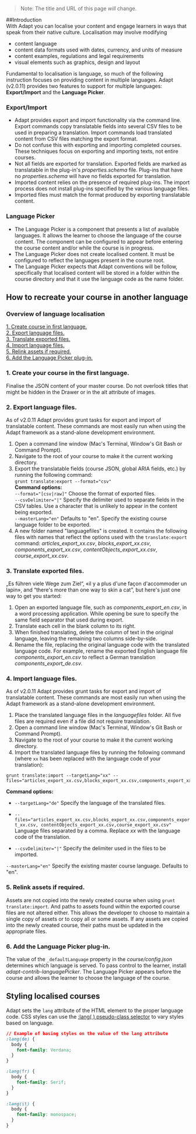 >Note: The title and URL of this page *will* change.  

##Introduction  
With Adapt you can localise your content and engage learners in ways that speak from their native culture. Localisation may involve modifying  
- content language
- content data formats used with dates, currency, and units of measure  
- content examples, regulations and legal requirements  
- visual elements such as graphics, design and layout  

Fundamental to localisation is language, so much of the following instruction focuses on providing content in multiple languages. Adapt (v2.0.11) provides two features to support for multiple languages: **Export/Import** and the **Language Picker**.  

### Export/Import  
- Adapt provides export and import functionality via the command line. Export commands copy translatable fields into several CSV files to be used in preparing a translation. Import commands load translated content from CSV files matching the export format.  
- Do not confuse this with exporting and importing completed courses. These techniques focus on exporting and importing texts, not entire courses. 
- Not all fields are exported for translation. Exported fields are marked as translatable in the plug-in's *properties.schema* file. Plug-ins that have no *properties.schema* will have no fields exported for translation.  
- Imported content relies on the presence of required plug-ins. The import process does not install plug-ins specified by the various language files. 
- Imported files must match the format produced by exporting translatable content. 

### Language Picker  
- The Language Picker is a component that presents a list of available languages. It allows the learner to choose the language of the course content. The component can be configured to appear before entering the course content and/or while the course is in progress. 
- The Language Picker does not create localised content. It must be configured to reflect the languages present in the course root. 
- The Language Picker expects that Adapt conventions will be follow, specifically that localised content will be stored in a folder within the course directory and that it use the language code as the name folder.

## How to recreate your course in another language

### Overview of language localisation  
[1. Create course in first language.](#1-create-your-course-in-the-first-language)  
[2. Export language files.](#2-export-language-files)  
[3. Translate exported files.](#3-translate-exported-files)  
[4. Import language files.](#4-import-language-files)  
[5. Relink assets if required.](#5-relink-assets-if-required)  
[6. Add the Language Picker plug-in.](#6-add-the-language-picker-plug-in)  

### 1. Create your course in the first language.  
Finalise the JSON content of your master course. Do not overlook titles that might be hidden in the Drawer or in the alt attribute of images.

### 2. Export language files.  
As of v2.0.11 Adapt provides grunt tasks for export and import of translatable content. These commands are most easily run when using the Adapt framework as a stand-alone development environment.  
1. Open a command line window (Mac's Terminal, Window's Git Bash or Command Prompt).  
2. Navigate to the root of your course to make it the current working directory.  
3. Export the translatable fields (course JSON, global ARIA fields, etc.) by running the following command:  
`grunt translate:export --format="csv"`  
**Command options:**  
`--format="[csv|raw]"` Choose the format of exported files.   
`--csvDelimiter="|"` Specify the delimiter used to separate fields in the CSV tables. Use a character that is unlikely to appear in the content being exported.  
`--masterLang="en"` Defaults to "en". Specify the existing course language folder to be exported.
4. A new folder named "languagefiles" is created. It contains the following files with names that reflect the options used with the `translate:export` command: *articles_export_xx.csv*, *blocks_export_xx.csv*, *components_export_xx.csv*, *contentObjects_export_xx.csv*, *course_export_xx.csv*.

### 3. Translate exported files.   
„Es führen viele Wege zum Ziel“, «il y a plus d'une façon d'accommoder un lapin», and “there's more than one way to skin a cat”, but here's just one way to get you started:  

1. Open an exported language file, such as *components_export_en.csv*, in a word processing application. While opening be sure to specify the same field separator that used during export.  
2. Translate each cell in the blank column to its right.  
3. When finished translating, delete the column of text in the original language, leaving the remaining two columns side-by-side.  
4. Rename the file, replacing the original language code with the translated language code. For example, rename the exported English language file *components_export_en.csv* to reflect a German translation *components_export_de.csv*.  

### 4. Import language files.  
As of v2.0.11 Adapt provides grunt tasks for export and import of translatable content. These commands are most easily run when using the Adapt framework as a stand-alone development environment.  

1. Place the translated language files in the *languagefiles* folder.  All five files are required even if a file did not require translation.  
2. Open a command line window (Mac's Terminal, Window's Git Bash or Command Prompt).  
3. Navigate to the root of your course to make it the current working directory.  
4. Import the translated language files by running the following command (where `xx` has been replaced with the language code of your translation):  
```
grunt translate:import --targetLang="xx" --files="articles_export_xx.csv,blocks_export_xx.csv,components_export_xx.csv,contentObjects_export_xx.csv,course_export_xx.csv"
```  
**Command options:**  
- `--targetLang="de"` Specify the language of the translated files.

- `--files="articles_export_xx.csv,blocks_export_xx.csv,components_export_xx.csv, contentObjects_export_xx.csv,course_export_xx.csv"` Language files separated by a comma. Replace *xx* with the language code of the translation.  

- `--csvDelimiter="|"` Specify the delimiter used in the files to be imported.  

`--masterLang="en"`  Specify the existing master course language. Defaults to "en".  

### 5. Relink assets if required.  
Assets are not copied into the newly created course when using `grunt translate:import`. And paths to assets found within the exported course files are not altered either. This allows the developer to choose to maintain a single copy of assets or to copy all or some assets. If any assets are copied into the newly created course, their paths must be updated in the appropriate files. 

### 6. Add the Language Picker plug-in. 
The value of the `_defaultLanguage` property in the *course/config.json* determines which language is served. To pass control to the learner, install *adapt-contrib-languagePicker*. The Language Picker appears before the course and allows the learner to choose the language of the course.

## Styling localised courses

Adapt sets the `lang` attribute of the HTML element to the proper language code. CSS styles can use the [:lang( ) pseudo-class selector](http://www.w3schools.com/cssref/sel_lang.asp) to vary styles based on language.  
```CSS
// Example of basing styles on the value of the lang attribute  
:lang(de) {
  body {
    font-family: Verdana;
  }
}

:lang(fr) {
  body {
    font-family: Serif;
  }
}

:lang(it) {
  body {
    font-family: monospace;
  }
}
```